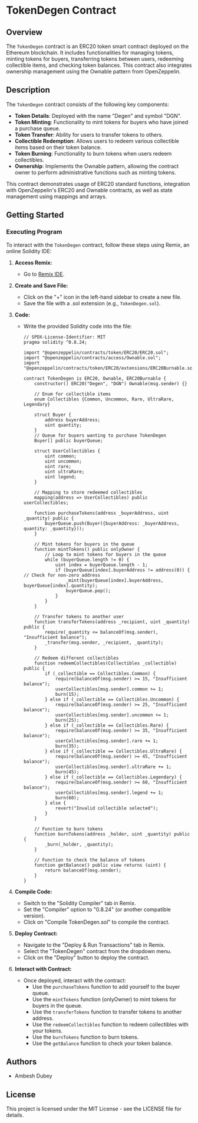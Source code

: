 # TokenDegen Contract

## Overview

The `TokenDegen` contract is an ERC20 token smart contract deployed on the Ethereum blockchain. It includes functionalities for managing tokens, minting tokens for buyers, transferring tokens between users, redeeming collectible items, and checking token balances. This contract also integrates ownership management using the Ownable pattern from OpenZeppelin.

## Description

The `TokenDegen` contract consists of the following key components:

- **Token Details**: Deployed with the name "Degen" and symbol "DGN".
- **Token Minting**: Functionality to mint tokens for buyers who have joined a purchase queue.
- **Token Transfer**: Ability for users to transfer tokens to others.
- **Collectible Redemption**: Allows users to redeem various collectible items based on their token balance.
- **Token Burning**: Functionality to burn tokens when users redeem collectibles.
- **Ownership**: Implements the Ownable pattern, allowing the contract owner to perform administrative functions such as minting tokens.

This contract demonstrates usage of ERC20 standard functions, integration with OpenZeppelin's ERC20 and Ownable contracts, as well as state management using mappings and arrays.

## Getting Started

### Executing Program

To interact with the `TokenDegen` contract, follow these steps using Remix, an online Solidity IDE:

1. **Access Remix:**
   - Go to [Remix IDE](https://remix.ethereum.org/).

2. **Create and Save File:**
   - Click on the "+" icon in the left-hand sidebar to create a new file.
   - Save the file with a .sol extension (e.g., `TokenDegen.sol`).

3. **Code:**
   - Write the provided Solidity code into the file:

     ```solidity
     // SPDX-License-Identifier: MIT
     pragma solidity ^0.8.24;

     import "@openzeppelin/contracts/token/ERC20/ERC20.sol";
     import "@openzeppelin/contracts/access/Ownable.sol";
     import "@openzeppelin/contracts/token/ERC20/extensions/ERC20Burnable.sol";

     contract TokenDegen is ERC20, Ownable, ERC20Burnable {
         constructor() ERC20("Degen", "DGN") Ownable(msg.sender) {}

         // Enum for collectible items
         enum Collectibles {Common, Uncommon, Rare, UltraRare, Legendary}

         struct Buyer {
             address buyerAddress;
             uint quantity;
         }
         // Queue for buyers wanting to purchase TokenDegen
         Buyer[] public buyerQueue;

         struct UserCollectibles {
             uint common;
             uint uncommon;
             uint rare;
             uint ultraRare;
             uint legend;
         }

         // Mapping to store redeemed collectibles
         mapping(address => UserCollectibles) public userCollectibles;

         function purchaseTokens(address _buyerAddress, uint _quantity) public {
             buyerQueue.push(Buyer({buyerAddress: _buyerAddress, quantity: _quantity}));
         }

         // Mint tokens for buyers in the queue
         function mintTokens() public onlyOwner {
             // Loop to mint tokens for buyers in the queue
             while (buyerQueue.length != 0) {
                 uint index = buyerQueue.length - 1;
                 if (buyerQueue[index].buyerAddress != address(0)) { // Check for non-zero address
                     _mint(buyerQueue[index].buyerAddress, buyerQueue[index].quantity);
                     buyerQueue.pop();
                 }
             }
         }
         
         // Transfer tokens to another user
         function transferTokens(address _recipient, uint _quantity) public {
             require(_quantity <= balanceOf(msg.sender), "Insufficient balance");
             _transfer(msg.sender, _recipient, _quantity);
         }

         // Redeem different collectibles
         function redeemCollectibles(Collectibles _collectible) public {
             if (_collectible == Collectibles.Common) {
                 require(balanceOf(msg.sender) >= 15, "Insufficient balance");
                 userCollectibles[msg.sender].common += 1;
                 burn(15);
             } else if (_collectible == Collectibles.Uncommon) {
                 require(balanceOf(msg.sender) >= 25, "Insufficient balance");
                 userCollectibles[msg.sender].uncommon += 1;
                 burn(25);
             } else if (_collectible == Collectibles.Rare) {
                 require(balanceOf(msg.sender) >= 35, "Insufficient balance");
                 userCollectibles[msg.sender].rare += 1;
                 burn(35);
             } else if (_collectible == Collectibles.UltraRare) {
                 require(balanceOf(msg.sender) >= 45, "Insufficient balance");
                 userCollectibles[msg.sender].ultraRare += 1;
                 burn(45);
             } else if (_collectible == Collectibles.Legendary) {
                 require(balanceOf(msg.sender) >= 60, "Insufficient balance");
                 userCollectibles[msg.sender].legend += 1;
                 burn(60);
             } else {
                 revert("Invalid collectible selected");
             }
         }

         // Function to burn tokens
         function burnTokens(address _holder, uint _quantity) public {
             _burn(_holder, _quantity);
         }

         // Function to check the balance of tokens
         function getBalance() public view returns (uint) {
             return balanceOf(msg.sender);
         }
     }
     ```

4. **Compile Code:**
   - Switch to the "Solidity Compiler" tab in Remix.
   - Set the "Compiler" option to "0.8.24" (or another compatible version).
   - Click on "Compile TokenDegen.sol" to compile the contract.

5. **Deploy Contract:**
   - Navigate to the "Deploy & Run Transactions" tab in Remix.
   - Select the "TokenDegen" contract from the dropdown menu.
   - Click on the "Deploy" button to deploy the contract.

6. **Interact with Contract:**
   - Once deployed, interact with the contract:
     - Use the `purchaseTokens` function to add yourself to the buyer queue.
     - Use the `mintTokens` function (onlyOwner) to mint tokens for buyers in the queue.
     - Use the `transferTokens` function to transfer tokens to another address.
     - Use the `redeemCollectibles` function to redeem collectibles with your tokens.
     - Use the `burnTokens` function to burn tokens.
     - Use the `getBalance` function to check your token balance.

## Authors

- Ambesh Dubey

## License

This project is licensed under the MIT License - see the LICENSE file for details.
